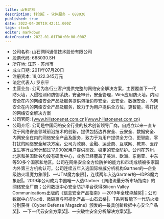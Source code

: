 ```yaml
---
title: 山石网科
description: 科创板 - 软件服务 - 688030
published: true
date: 2022-04-30T19:42:11.000Z
tags: stock
editor: markdown
dateCreated: 2022-01-01T00:00:00.000Z
---
```


- 公司名称: 山石网科通信技术股份有限公司
- 股票代码: 688030.SH
- 所在地: 江苏 - 苏州市
- 成立日期: 2011年07月20日
- 注册资本: 18,022.345万元
- 法定代表人: 罗东平
- 主营业务: 公司为各行业客户提供完整的网络安全解决方案，主要覆盖下一代防火墙，入侵检测和防御系统，安全审计，安全管理，Web应用防火墙，内网安全在内的网络安全产品及服务提供包括边界安全，云安全，数据安全，内网安全在内的网络安全产品及服务，致力于为用户提供全方位，更智能，零打扰的网络安全解决方案
- 公司官网: [www.hillstonenet.com.cn](www.hillstonenet.com.cn)
- 公司介绍: 公司是中国网络安全行业的技术创新领导厂商，自成立以来一直专注于网络安全领域前沿技术的创新，提供包括边界安全、云安全、数据安全、内网安全在内的网络安全产品及服务，致力于为用户提供全方位、更智能、零打扰的网络安全解决方案。公司为政府、金融、运营商、互联网、教育、医疗卫生等行业累计超过17,000家用户提供高效、稳定的安全防护。公司在苏州、北京和美国硅谷均设有研发中心，业务已经覆盖了美洲、欧洲、东南亚、中东等50多个国家和地区。公司在网络安全全方位防护的能力和市场成绩被多家国内外第三方机构认可。公司连续五年入选国际权威分析机构Gartner的―企业级防火墙魔力象限‖、―UTM魔力象限‖，连续两年入选Gartner的―IDPS魔力象限‖。2019年公司成为中国唯一入选Gartner《网络流量分析市场指南》的网络安全厂商；公司数据中心安全防护平台获得Silicon Valley Communications出版的《信息安全产品指南》―2019年全球卓越奖‖；公司数据中心防火墙、微隔离与可视化产品―山石云格‖、T系列智能下一代防火墙分别获得《Cyber Defense Magazine》颁发的―最具创新数据中心安全产品奖‖、―下一代云安全方案奖‖、―突破性安全分析解决方案奖‖。



